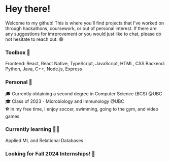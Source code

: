 # Hey there! 

Welcome to my github! This is where you'll find projects that I've worked on through hackathons, coursework, or out of personal interest. If there are any suggestions for imrprovement or you would just like to chat, please do not hesitate to reach out. 😄

### Toolbox 🔨
Frontend: React, React Native, TypeScript, JavaScript, HTML, CSS
Backend: Python, Java, C++, Node.js, Express

### Personal 🍄
🎓 Currently obtaining a second degree in Computer Science (BCS) @UBC  
🎓 Class of 2023 - Microbiology and Immunology @UBC  
⚽️ In my free time, I enjoy soccer, swimming, going to the gym, and video games  

### Currently learning 👨‍💻
Applied ML and Relational Databases

### Looking for Fall 2024 Internships! 🌱

      
<!--
**griffw00/griffw00** is a ✨ _special_ ✨ repository because its `README.md` (this file) appears on your GitHub profile.

Here are some ideas to get you started:

- 🔭 I’m currently working on ...
- 🌱 I’m currently learning ...
- 👯 I’m looking to collaborate on ...
- 🤔 I’m looking for help with ...
- 💬 Ask me about ...
- 📫 How to reach me: ...
- 😄 Pronouns: ...
- ⚡ Fun fact: ...
-->
